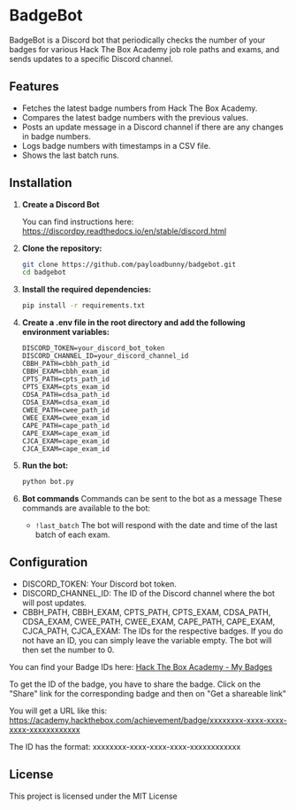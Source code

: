 # BadgeBot

BadgeBot is a Discord bot that periodically checks the number of your badges for various Hack The Box Academy job role paths and exams, and sends updates to a specific Discord channel.

## Features

- Fetches the latest badge numbers from Hack The Box Academy.
- Compares the latest badge numbers with the previous values.
- Posts an update message in a Discord channel if there are any changes in badge numbers.
- Logs badge numbers with timestamps in a CSV file.
- Shows the last batch runs.

## Installation

1. **Create a Discord Bot**

   You can find instructions here:
   https://discordpy.readthedocs.io/en/stable/discord.html

2. **Clone the repository:**

   ```bash
   git clone https://github.com/payloadbunny/badgebot.git
   cd badgebot
   ```

3. **Install the required dependencies:**

   ```bash
   pip install -r requirements.txt
   ````

4. **Create a .env file in the root directory and add the following environment variables:**

   ```plaintext
   DISCORD_TOKEN=your_discord_bot_token
   DISCORD_CHANNEL_ID=your_discord_channel_id
   CBBH_PATH=cbbh_path_id
   CBBH_EXAM=cbbh_exam_id
   CPTS_PATH=cpts_path_id
   CPTS_EXAM=cpts_exam_id
   CDSA_PATH=cdsa_path_id
   CDSA_EXAM=cdsa_exam_id
   CWEE_PATH=cwee_path_id
   CWEE_EXAM=cwee_exam_id
   CAPE_PATH=cape_path_id
   CAPE_EXAM=cape_exam_id
   CJCA_EXAM=cape_exam_id
   CJCA_EXAM=cape_exam_id
   ````

5. **Run the bot:**

   ```bash
   python bot.py
   ```

6. **Bot commands**
   Commands can be sent to the bot as a message
   These commands are available to the bot:
   - `!last_batch` The bot will respond with the date and time of the last batch of each exam.


## Configuration

- DISCORD_TOKEN: Your Discord bot token.
- DISCORD_CHANNEL_ID: The ID of the Discord channel where the bot will post updates.
- CBBH_PATH, CBBH_EXAM, CPTS_PATH, CPTS_EXAM, CDSA_PATH, CDSA_EXAM, CWEE_PATH, CWEE_EXAM, CAPE_PATH, CAPE_EXAM, CJCA_PATH, CJCA_EXAM: The IDs for the respective badges. If you do not have an ID, you can simply leave the variable empty. The bot will then set the number to 0.

You can find your Badge IDs here: [Hack The Box Academy - My Badges](https://academy.hackthebox.com/my-badges)

To get the ID of the badge, you have to share the badge.
Click on the "Share" link for the corresponding badge and then on "Get a shareable link"

You will get a URL like this:
https://academy.hackthebox.com/achievement/badge/xxxxxxxx-xxxx-xxxx-xxxx-xxxxxxxxxxxx

The ID has the format: xxxxxxxx-xxxx-xxxx-xxxx-xxxxxxxxxxxx


## License

This project is licensed under the MIT License






